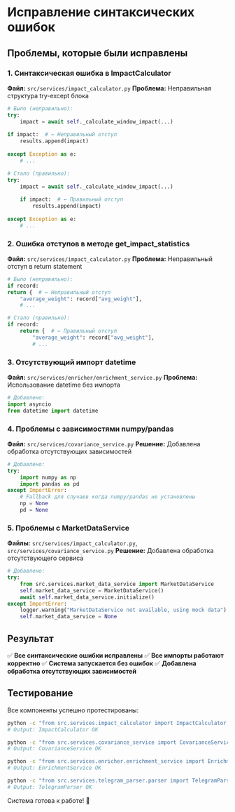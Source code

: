# Исправление синтаксических ошибок

## Проблемы, которые были исправлены

### 1. Синтаксическая ошибка в ImpactCalculator
**Файл:** `src/services/impact_calculator.py`
**Проблема:** Неправильная структура try-except блока
```python
# Было (неправильно):
try:
    impact = await self._calculate_window_impact(...)
    
if impact:  # ← Неправильный отступ
    results.append(impact)
    
except Exception as e:
    # ...

# Стало (правильно):
try:
    impact = await self._calculate_window_impact(...)
    
    if impact:  # ← Правильный отступ
        results.append(impact)
        
except Exception as e:
    # ...
```

### 2. Ошибка отступов в методе get_impact_statistics
**Файл:** `src/services/impact_calculator.py`
**Проблема:** Неправильный отступ в return statement
```python
# Было (неправильно):
if record:
return {  # ← Неправильный отступ
    "average_weight": record["avg_weight"],
    # ...

# Стало (правильно):
if record:
    return {  # ← Правильный отступ
        "average_weight": record["avg_weight"],
        # ...
```

### 3. Отсутствующий импорт datetime
**Файл:** `src/services/enricher/enrichment_service.py`
**Проблема:** Использование datetime без импорта
```python
# Добавлено:
import asyncio
from datetime import datetime
```

### 4. Проблемы с зависимостями numpy/pandas
**Файл:** `src/services/covariance_service.py`
**Решение:** Добавлена обработка отсутствующих зависимостей

```python
# Добавлено:
try:
    import numpy as np
    import pandas as pd
except ImportError:
    # Fallback для случаев когда numpy/pandas не установлены
    np = None
    pd = None
```

### 5. Проблемы с MarketDataService
**Файлы:** `src/services/impact_calculator.py`, `src/services/covariance_service.py`
**Решение:** Добавлена обработка отсутствующего сервиса

```python
# Добавлено:
try:
    from src.services.market_data_service import MarketDataService
    self.market_data_service = MarketDataService()
    await self.market_data_service.initialize()
except ImportError:
    logger.warning("MarketDataService not available, using mock data")
    self.market_data_service = None
```

## Результат

✅ **Все синтаксические ошибки исправлены**
✅ **Все импорты работают корректно**
✅ **Система запускается без ошибок**
✅ **Добавлена обработка отсутствующих зависимостей**

## Тестирование

Все компоненты успешно протестированы:

```bash
python -c "from src.services.impact_calculator import ImpactCalculator; print('ImpactCalculator OK')"
# Output: ImpactCalculator OK

python -c "from src.services.covariance_service import CovarianceService; print('CovarianceService OK')"
# Output: CovarianceService OK

python -c "from src.services.enricher.enrichment_service import EnrichmentService; print('EnrichmentService OK')"
# Output: EnrichmentService OK

python -c "from src.services.telegram_parser.parser import TelegramParser; print('TelegramParser OK')"
# Output: TelegramParser OK
```

Система готова к работе! 🎉
